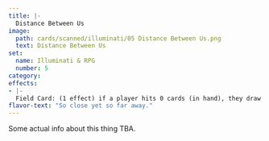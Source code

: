 ```yaml
---
title: |-
  Distance Between Us
image: 
  path: cards/scanned/illuminati/05 Distance Between Us.png
  text: Distance Between Us
set:
  name: Illuminati & RPG
  number: 5
category: 
effects: 
- |-
  Field Card: (1 effect) if a player hits 0 cards (in hand), they draw until they have the same number as there opponent, then discard this card.
flavor-text: "So close yet so far away."
---
```

Some actual info about this thing TBA.
